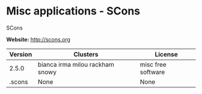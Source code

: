 # Misc applications - SCons

SCons



**Website:** <http://scons.org>

| Version | Clusters | License |
| ------- | -------- | ------- |
| 2.5.0 | bianca irma milou rackham snowy | misc free software |
| .scons | None | None |
